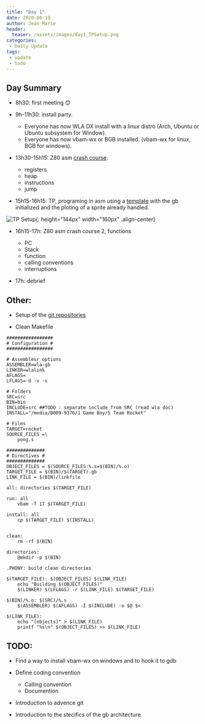 ```yaml
---
title: "Day 1"
date: 2020-06-19
author: Jean Marie
header:
  teaser: /assets/images/day1_TPSetup.png 
categories: 
 - Daily Update
tags:
 - update
 - todo
---
```


## Day Summary 

* 8h30: first meeting :blush:

* 9h-11h30: install party. 
  - Everyone has now  WLA DX install with a linux distro (Arch, Ubuntu or Ubuntu subsystem for Window).
  - Everyone has now vbam-wx or BGB installed. (vbam-wx for linux, BGB for windows).

* 13h30-15h15: Z80 asm [crash course](https://github.com/PainsPerdus/gb_training/blob/master/introductionGBasm.pdf).
  - registers
  - heap
  - instructions
  - jump

* 15h15-16h15: TP, programing in asm using a [template](https://github.com/PainsPerdus/gb_training) with the gb initialized and the ploting of a sprite already handled.

![TP Setup](../../assets/images/day1_TPSetup.png){: height="144px" width="160px" .align-center}

* 16h15-17h: Z80 asm crash course 2, functions
  - PC
  - Stack
  - function
  - calling conventions
  - interruptions

* 17h: debrief


## Other:

* Setup of the [git repositories](https://github.com/PainsPerdus/gboi-rocket)

* Clean Makefile

~~~make
#################
# Configuration #
#################

# Assembleur options
ASSEMBLER=wla-gb
LINKER=wlalink
AFLAGS=
LFLAGS=-d -v -s

# Folders
SRC=src
BIN=bin
INCLUDE=src ##TODO : separate include from SRC (read wla doc)
INSTALL="/media/B009-9376/1 Game Boy/5 Team Rocket"

# Files
TARGET=rocket
SOURCE_FILES =\
	pong.s 

##############
# Directives #
##############
OBJECT_FILES = $(SOURCE_FILES:%.s=$(BIN)/%.o)
TARGET_FILE = $(BIN)/$(TARGET).gb
LINK_FILE = $(BIN)/linkfile

all: directories $(TARGET_FILE)

run: all
	vbam -f 17 $(TARGET_FILE)

install: all
	cp $(TARGET_FILE) $(INSTALL)


clean:
	rm -rf $(BIN)

directories:
	@mkdir -p $(BIN)

.PHONY: build clean directories

$(TARGET_FILE): $(OBJECT_FILES) $(LINK_FILE) 
	echo "Building $(OBJECT_FILES)"
	$(LINKER) $(LFLAGS) -r $(LINK_FILE) $(TARGET_FILE)
	
$(BIN)/%.o: $(SRC)/%.s
	$(ASSEMBLER) $(AFLAGS) -I $(INCLUDE) -o $@ $<  

$(LINK_FILE): 
	echo "[objects]" > $(LINK_FILE)
	printf "%s\n" $(OBJECT_FILES) >> $(LINK_FILE)
~~~

## TODO:

* Find a way to install vbam-wx on windows and to hook it to gdb

* Define coding convention
  - Calling convention
  - Documention

* Introduction to advence git

* Introduction to the stecifics of the gb architecture
